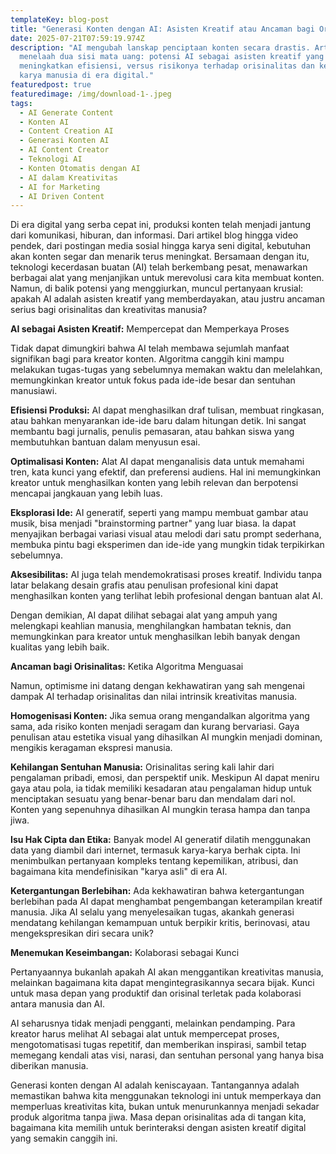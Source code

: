 ```yaml
---
templateKey: blog-post
title: "Generasi Konten dengan AI: Asisten Kreatif atau Ancaman bagi Orisinalitas?"
date: 2025-07-21T07:59:19.974Z
description: "AI mengubah lanskap penciptaan konten secara drastis. Artikel ini
  menelaah dua sisi mata uang: potensi AI sebagai asisten kreatif yang
  meningkatkan efisiensi, versus risikonya terhadap orisinalitas dan keunikan
  karya manusia di era digital."
featuredpost: true
featuredimage: /img/download-1-.jpeg
tags:
  - AI Generate Content
  - Konten AI
  - Content Creation AI
  - Generasi Konten AI
  - AI Content Creator
  - Teknologi AI
  - Konten Otomatis dengan AI
  - AI dalam Kreativitas
  - AI for Marketing
  - AI Driven Content
---
```




Di era digital yang serba cepat ini, produksi konten telah menjadi jantung dari komunikasi, hiburan, dan informasi. Dari artikel blog hingga video pendek, dari postingan media sosial hingga karya seni digital, kebutuhan akan konten segar dan menarik terus meningkat. Bersamaan dengan itu, teknologi kecerdasan buatan (AI) telah berkembang pesat, menawarkan berbagai alat yang menjanjikan untuk merevolusi cara kita membuat konten. Namun, di balik potensi yang menggiurkan, muncul pertanyaan krusial: apakah AI adalah asisten kreatif yang memberdayakan, atau justru ancaman serius bagi orisinalitas dan kreativitas manusia?



**AI sebagai Asisten Kreatif:** Mempercepat dan Memperkaya Proses

Tidak dapat dimungkiri bahwa AI telah membawa sejumlah manfaat signifikan bagi para kreator konten. Algoritma canggih kini mampu melakukan tugas-tugas yang sebelumnya memakan waktu dan melelahkan, memungkinkan kreator untuk fokus pada ide-ide besar dan sentuhan manusiawi.



**Efisiensi Produksi:** AI dapat menghasilkan draf tulisan, membuat ringkasan, atau bahkan menyarankan ide-ide baru dalam hitungan detik. Ini sangat membantu bagi jurnalis, penulis pemasaran, atau bahkan siswa yang membutuhkan bantuan dalam menyusun esai.



**Optimalisasi Konten:** Alat AI dapat menganalisis data untuk memahami tren, kata kunci yang efektif, dan preferensi audiens. Hal ini memungkinkan kreator untuk menghasilkan konten yang lebih relevan dan berpotensi mencapai jangkauan yang lebih luas.



**Eksplorasi Ide:** AI generatif, seperti yang mampu membuat gambar atau musik, bisa menjadi "brainstorming partner" yang luar biasa. Ia dapat menyajikan berbagai variasi visual atau melodi dari satu prompt sederhana, membuka pintu bagi eksperimen dan ide-ide yang mungkin tidak terpikirkan sebelumnya.



**Aksesibilitas:** AI juga telah mendemokratisasi proses kreatif. Individu tanpa latar belakang desain grafis atau penulisan profesional kini dapat menghasilkan konten yang terlihat lebih profesional dengan bantuan alat AI.



Dengan demikian, AI dapat dilihat sebagai alat yang ampuh yang melengkapi keahlian manusia, menghilangkan hambatan teknis, dan memungkinkan para kreator untuk menghasilkan lebih banyak dengan kualitas yang lebih baik.



**Ancaman bagi Orisinalitas:** Ketika Algoritma Menguasai

Namun, optimisme ini datang dengan kekhawatiran yang sah mengenai dampak AI terhadap orisinalitas dan nilai intrinsik kreativitas manusia.



**Homogenisasi Konten:** Jika semua orang mengandalkan algoritma yang sama, ada risiko konten menjadi seragam dan kurang bervariasi. Gaya penulisan atau estetika visual yang dihasilkan AI mungkin menjadi dominan, mengikis keragaman ekspresi manusia.



**Kehilangan Sentuhan Manusia:** Orisinalitas sering kali lahir dari pengalaman pribadi, emosi, dan perspektif unik. Meskipun AI dapat meniru gaya atau pola, ia tidak memiliki kesadaran atau pengalaman hidup untuk menciptakan sesuatu yang benar-benar baru dan mendalam dari nol. Konten yang sepenuhnya dihasilkan AI mungkin terasa hampa dan tanpa jiwa.



**Isu Hak Cipta dan Etika:** Banyak model AI generatif dilatih menggunakan data yang diambil dari internet, termasuk karya-karya berhak cipta. Ini menimbulkan pertanyaan kompleks tentang kepemilikan, atribusi, dan bagaimana kita mendefinisikan "karya asli" di era AI.



**Ketergantungan Berlebihan:** Ada kekhawatiran bahwa ketergantungan berlebihan pada AI dapat menghambat pengembangan keterampilan kreatif manusia. Jika AI selalu yang menyelesaikan tugas, akankah generasi mendatang kehilangan kemampuan untuk berpikir kritis, berinovasi, atau mengekspresikan diri secara unik?



**Menemukan Keseimbangan:** Kolaborasi sebagai Kunci

Pertanyaannya bukanlah apakah AI akan menggantikan kreativitas manusia, melainkan bagaimana kita dapat mengintegrasikannya secara bijak. Kunci untuk masa depan yang produktif dan orisinal terletak pada kolaborasi antara manusia dan AI.



AI seharusnya tidak menjadi pengganti, melainkan pendamping. Para kreator harus melihat AI sebagai alat untuk mempercepat proses, mengotomatisasi tugas repetitif, dan memberikan inspirasi, sambil tetap memegang kendali atas visi, narasi, dan sentuhan personal yang hanya bisa diberikan manusia.



Generasi konten dengan AI adalah keniscayaan. Tantangannya adalah memastikan bahwa kita menggunakan teknologi ini untuk memperkaya dan memperluas kreativitas kita, bukan untuk menurunkannya menjadi sekadar produk algoritma tanpa jiwa. Masa depan orisinalitas ada di tangan kita, bagaimana kita memilih untuk berinteraksi dengan asisten kreatif digital yang semakin canggih ini.